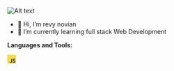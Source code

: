 ![Alt text](https://storage.googleapis.com/gweb-uniblog-publish-prod/original_images/Dino_non-birthday_version.gif)

- 👋 Hi, I’m revy novian
- 🌱 I’m currently learning full stack Web Development

**Languages and Tools:** 

<code><img height="20" src="https://raw.githubusercontent.com/github/explore/80688e429a7d4ef2fca1e82350fe8e3517d3494d/topics/javascript/javascript.png"></code>

<!---
revynovian/revynovian is a ✨ special ✨ repository because its `README.md` (this file) appears on your GitHub profile.
You can click the Preview link to take a look at your changes.
--->
